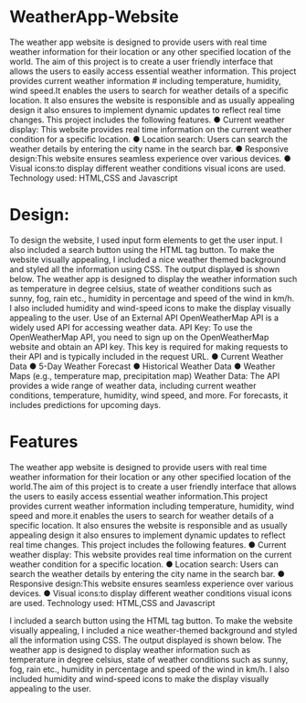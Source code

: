 # WeatherApp-Website
The weather app website is designed to provide users with real time weather information for their location or any other specified location of the world.
The aim of this project is to create a user friendly interface that allows the users to easily access essential weather information. This project provides current weather information # including temperature, humidity, wind speed.It enables the users to search for weather details of a specific location.
 It also ensures the website is responsible and as usually appealing design it also ensures to implement dynamic updates to reflect real time changes.
This project includes the following features.
● Current weather display: This website provides real time information on the current weather condition for a specific location.
● Location search: Users can search the weather details by entering the city name in the search bar.
● Responsive design:This website ensures seamless experience over various devices.
● Visual icons:to display different weather conditions visual icons are used.
Technology used: HTML,CSS and Javascript
# Design:
To design the website, I used input form elements to get the user input. I also included a search button using the HTML tag button. To make the website visually appealing, I included a nice weather themed background and styled all the information using CSS. The output displayed is shown below. The weather app is designed to display the weather information such as temperature in degree celsius, state of weather conditions such as sunny, fog, rain etc., humidity in percentage and speed of the wind in km/h. I also included humidity and wind-speed icons to make the display visually appealing to the user.
Use of an External API
OpenWeatherMap API is a widely used API for accessing weather data.
API Key: To use the OpenWeatherMap API, you need to sign up on the OpenWeatherMap website and obtain an API key. This key is required for making requests to their API and is typically included in the request URL.
● Current Weather Data
● 5-Day Weather Forecast
● Historical Weather Data
● Weather Maps (e.g., temperature map, precipitation map)
Weather Data: The API provides a wide range of weather data, including current weather conditions, temperature, humidity, wind speed, and more. For forecasts, it includes predictions for upcoming days.

# Features
The weather app website is designed to provide users with real time weather information for their location or any other specified location of the world.The aim of this project is to create a user friendly interface that allows the users to easily access essential weather information.This project provides current weather information including temperature, humidity, wind speed and more.it enables the users to search for weather details of a specific location. It also ensures the website is responsible and as usually appealing design it also ensures to implement dynamic updates to reflect real time changes.
This project includes the following features.
● Current weather display: This website provides real time information on the current weather condition for a specific location.
● Location search: Users can search the weather details by entering the city name in the search bar.
● Responsive design:This website ensures seamless experience over various devices.
● Visual icons:to display different weather conditions visual icons are used.
Technology used: HTML,CSS and Javascript

I included a search button using the HTML tag button. To make the website visually appealing, I included a nice weather-themed background and styled all the information using CSS. The output displayed is shown below.
The weather app is designed to display weather information such as temperature in degree celsius, state of weather conditions such as sunny, fog, rain etc., humidity in percentage and speed of the wind in km/h. I also included humidity and wind-speed icons to make the display visually appealing to the user.
